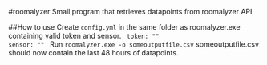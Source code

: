 #roomalyzer
Small program that retrieves datapoints from roomalyzer API

##How to use
Create <code>config.yml</code> in the same folder as roomalyzer.exe containing valid token and sensor.
    <code>
    token: ""
    sensor: ""
    </code>
Run <code>roomalyzer.exe -o someoutputfile.csv</code> someoutputfile.csv should now contain the last 48 hours of datapoints.